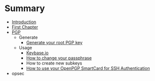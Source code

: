 # Summary

* [Introduction](README.md)
* [First Chapter](chapter1.md)
* [PGP](pgp.md)
   * Generate
       * [Generate your root PGP key](generate_your_root_pgp_key.md)
   * Usage
       * [Keybase.io](keybaseio.md)
       * [How to change your passphrase](how_to_change_your_passphrase.md)
       * How to create new subkeys
       * [How to use your OpenPGP SmartCard for SSH Authentication](how_to_use_your_openpgp_smartcard_for_ssh_authenti.md)
* opsec

